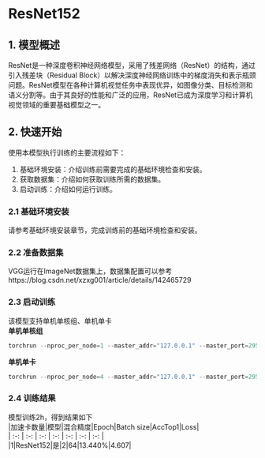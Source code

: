 # ResNet152
## 1. 模型概述
ResNet是一种深度卷积神经网络模型，采用了残差网络（ResNet）的结构，通过引入残差块（Residual Block）以解决深度神经网络训练中的梯度消失和表示瓶颈问题。ResNet模型在各种计算机视觉任务中表现优异，如图像分类、目标检测和语义分割等。由于其良好的性能和广泛的应用，ResNet已成为深度学习和计算机视觉领域的重要基础模型之一。
## 2. 快速开始
使用本模型执行训练的主要流程如下：  
1. 基础环境安装：介绍训练前需要完成的基础环境检查和安装。  
2. 获取数据集：介绍如何获取训练所需的数据集。  
3. 启动训练：介绍如何运行训练。  
### 2.1 基础环境安装
请参考基础环境安装章节，完成训练前的基础环境检查和安装。
### 2.2 准备数据集
VGG运行在ImageNet数据集上，数据集配置可以参考https://blog.csdn.net/xzxg001/article/details/142465729
### 2.3 启动训练
该模型支持单机单核组、单机单卡  
**单机单核组**
```Python
torchrun --nproc_per_node=1 --master_addr="127.0.0.1" --master_port=29500 main.py /data/datasets/imagenet -a resnet152 -b 64
```
**单机单卡**
```Python
torchrun --nproc_per_node=4 --master_addr="127.0.0.1" --master_port=29500 main.py /data/datasets/imagenet -a resnet152 -b 64
```
### 2.4 训练结果
模型训练2h，得到结果如下  
|加速卡数量|模型|混合精度|Epoch|Batch size|AccTop1|Loss|  
| :-: | :-: | :-: | :-: | :-: | :-: | :-: |   
|1|ResNet152|是|2|64|13.440%|4.607|
